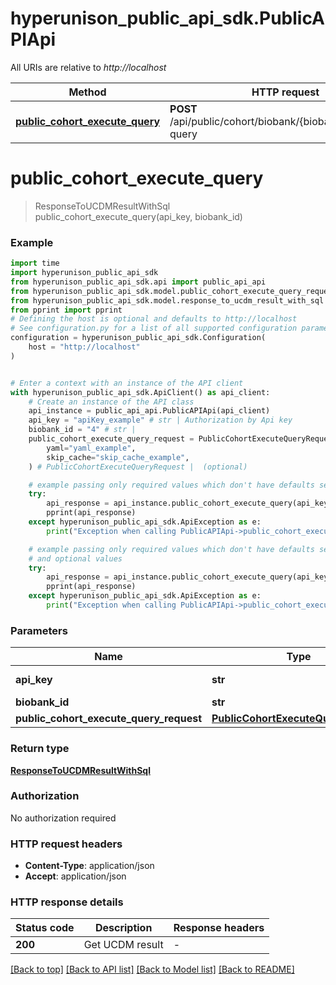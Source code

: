 # hyperunison_public_api_sdk.PublicAPIApi

All URIs are relative to *http://localhost*

Method | HTTP request | Description
------------- | ------------- | -------------
[**public_cohort_execute_query**](PublicAPIApi.md#public_cohort_execute_query) | **POST** /api/public/cohort/biobank/{biobankId}/execute-query | 


# **public_cohort_execute_query**
> ResponseToUCDMResultWithSql public_cohort_execute_query(api_key, biobank_id)



### Example


```python
import time
import hyperunison_public_api_sdk
from hyperunison_public_api_sdk.api import public_api_api
from hyperunison_public_api_sdk.model.public_cohort_execute_query_request import PublicCohortExecuteQueryRequest
from hyperunison_public_api_sdk.model.response_to_ucdm_result_with_sql import ResponseToUCDMResultWithSql
from pprint import pprint
# Defining the host is optional and defaults to http://localhost
# See configuration.py for a list of all supported configuration parameters.
configuration = hyperunison_public_api_sdk.Configuration(
    host = "http://localhost"
)


# Enter a context with an instance of the API client
with hyperunison_public_api_sdk.ApiClient() as api_client:
    # Create an instance of the API class
    api_instance = public_api_api.PublicAPIApi(api_client)
    api_key = "apiKey_example" # str | Authorization by Api key
    biobank_id = "4" # str | 
    public_cohort_execute_query_request = PublicCohortExecuteQueryRequest(
        yaml="yaml_example",
        skip_cache="skip_cache_example",
    ) # PublicCohortExecuteQueryRequest |  (optional)

    # example passing only required values which don't have defaults set
    try:
        api_response = api_instance.public_cohort_execute_query(api_key, biobank_id)
        pprint(api_response)
    except hyperunison_public_api_sdk.ApiException as e:
        print("Exception when calling PublicAPIApi->public_cohort_execute_query: %s\n" % e)

    # example passing only required values which don't have defaults set
    # and optional values
    try:
        api_response = api_instance.public_cohort_execute_query(api_key, biobank_id, public_cohort_execute_query_request=public_cohort_execute_query_request)
        pprint(api_response)
    except hyperunison_public_api_sdk.ApiException as e:
        print("Exception when calling PublicAPIApi->public_cohort_execute_query: %s\n" % e)
```


### Parameters

Name | Type | Description  | Notes
------------- | ------------- | ------------- | -------------
 **api_key** | **str**| Authorization by Api key |
 **biobank_id** | **str**|  |
 **public_cohort_execute_query_request** | [**PublicCohortExecuteQueryRequest**](PublicCohortExecuteQueryRequest.md)|  | [optional]

### Return type

[**ResponseToUCDMResultWithSql**](ResponseToUCDMResultWithSql.md)

### Authorization

No authorization required

### HTTP request headers

 - **Content-Type**: application/json
 - **Accept**: application/json


### HTTP response details

| Status code | Description | Response headers |
|-------------|-------------|------------------|
**200** | Get UCDM result |  -  |

[[Back to top]](#) [[Back to API list]](../README.md#documentation-for-api-endpoints) [[Back to Model list]](../README.md#documentation-for-models) [[Back to README]](../README.md)

